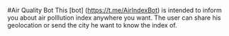 #Air Quality Bot 
This [bot] (https://t.me/AirIndexBot) is intended to inform you about air polllution index anywhere you want. The user can share his geolocation or send the city he want to know the index of.
